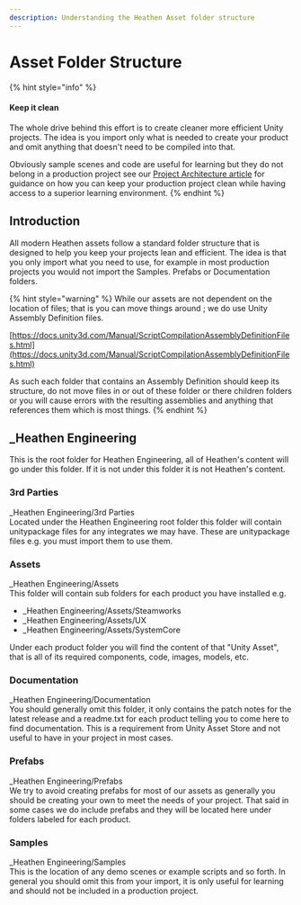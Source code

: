 ```yaml
---
description: Understanding the Heathen Asset folder structure
---
```


# Asset Folder Structure

{% hint style="info" %}
#### Keep it clean

The whole drive behind this effort is to create cleaner more efficient Unity projects. The idea is you import only what is needed to create your product and omit anything that doesn't need to be compiled into that.

Obviously sample scenes and code are useful for learning but they do not belong in a production project see our [Project Architecture article](../concepts/project-architecture.md) for guidance on how you can keep your production project clean while having access to a superior learning environment.
{% endhint %}

## Introduction

All modern Heathen assets follow a standard folder structure that is designed to help you keep your projects lean and efficient. The idea is that you only import what you need to use, for example in most production projects you would not import the Samples. Prefabs or Documentation folders.

{% hint style="warning" %}
While our assets are not dependent on the location of files; that is you can move things around ; we do use Unity Assembly Definition files.

[https://docs.unity3d.com/Manual/ScriptCompilationAssemblyDefinitionFiles.html](https://docs.unity3d.com/Manual/ScriptCompilationAssemblyDefinitionFiles.html)

As such each folder that contains an Assembly Definition should keep its structure, do not move files in or out of these folder or there children folders or you will cause errors with the resulting assemblies and anything that references them which is most things.
{% endhint %}

## \_Heathen Engineering

This is the root folder for Heathen Engineering, all of Heathen's content will go under this folder. If it is not under this folder it is not Heathen's content.

### 3rd Parties

\_Heathen Engineering/3rd Parties\
Located under the Heathen Engineering root folder this folder will contain unitypackage files for any integrates we may have. These are unitypackage files e.g. you must import them to use them.

### Assets

\_Heathen Engineering/Assets\
This folder will contain sub folders for each product you have installed e.g.&#x20;

* \_Heathen Engineering/Assets/Steamworks
* \_Heathen Engineering/Assets/UX
* \_Heathen Engineering/Assets/SystemCore

Under each product folder you will find the content of that "Unity Asset", that is all of its required components, code, images, models, etc.

### Documentation

\_Heathen Engineering/Documentation\
You should generally omit this folder, it only contains the patch notes for the latest release and a readme.txt for each product telling you to come here to find documentation. This is a requirement from Unity Asset Store and not useful to have in your project in most cases.

### Prefabs

\_Heathen Engineering/Prefabs\
We try to avoid creating prefabs for most of our assets as generally you should be creating your own to meet the needs of your project. That said in some cases we do include prefabs and they will be located here under folders labeled for each product.

### Samples

\_Heathen Engineering/Samples\
This is the location of any demo scenes or example scripts and so forth. In general you should omit this from your import, it is only useful for learning and should not be included in a production project.

